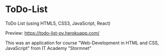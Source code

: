 # ToDo-List
ToDo List (using HTML5, CSS3, JavaScript, React)

Preview: https://todo-list-pv.herokuapp.com/

This was an application for course "Web-Development in HTML and CSS, JavaScript" from IT Academy "Stormnet"


